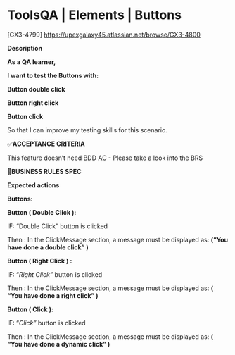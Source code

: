 # ToolsQA | Elements | Buttons

[GX3-4799] https://upexgalaxy45.atlassian.net/browse/GX3-4800

**Description**

**As a QA learner,**

**I want to test the Buttons with:**

**Button double click**

**Button right click**

**Button click**

So that I can improve my testing skills for this scenario.

✅**ACCEPTANCE CRITERIA**

This feature doesn’t need BDD AC - Please take a look into the BRS

🚩**BUSINESS RULES SPEC**

**Expected actions**

**Buttons:**

**Button ( Double Click ):**

IF: “Double Click” button is clicked

Then : In the ClickMessage section, a message must be displayed as: **(“You have done a double click” )**

**Button ( Right Click ) :**

IF: “*Right Click”* button is clicked

Then : In the ClickMessage section, a message must be displayed as: **( “You have done a right click” )**

**Button ( Click ):**

IF: “*Click”* button is clicked

Then : In the ClickMessage section, a message must be displayed as: **( “You have done a dynamic click” )**

